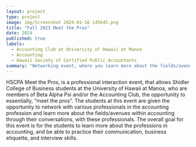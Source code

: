 ```yaml
---
layout: project
type: project
image: img/Screenshot 2024-01-16 145645.png
title: "Fall 2023 Meet the Pros"
date: 2024
published: true
labels:
  - Accounting Club at University of Hawaii at Manoa
  - Accounting
  - Hawaii Society of Certified Public Accountants
summary: "Networking event, where you learn more about the fields/avenues within accounting, and be able to practice your communication, business etiquette, and interview skills. "
---
```


HSCPA Meet the Pros, is a professional interaction event, that allows Shidler College of Business students at the University of Hawaii at Manoa, who are members of Beta Alpha Psi and/or the Accounting Club, the opportunity to essentially, “meet the pros”. The students at this event are given the opportunity to network with various professionals in the accounting profession and learn more about the fields/avenues within accounting through their conversations, with these professionals. The overall goal for this event is for the students to learn more about the professions in accounting, and be able to practice their communication, business etiquette, and interview skills.

